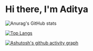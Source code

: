 # Hi there, I'm Aditya
![Anurag's GitHub stats](https://github-readme-stats.vercel.app/api?username=Aditya-aka-leo&show_icons=true&theme=radical)

[![Top Langs](https://github-readme-stats.vercel.app/api/top-langs/?username=Aditya-aka-leo&layout=compact)](https://github.com/anuraghazra/github-readme-stats)

[![Ashutosh's github activity graph](https://activity-graph.herokuapp.com/graph?username=Aditya-aka-leo&theme=xcode)](https://github.com/ashutosh00710/github-readme-activity-graph)
